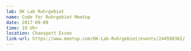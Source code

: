 ```yaml
---
lab: OK Lab Ruhrgebiet
name: Code for Ruhrgebiet Meetup
date: 2017-09-09
time: 19 Uhr
location: Chaospott Essen
link-url: https://www.meetup.com/OK-Lab-Ruhrgebiet/events/244598362/
---
```

